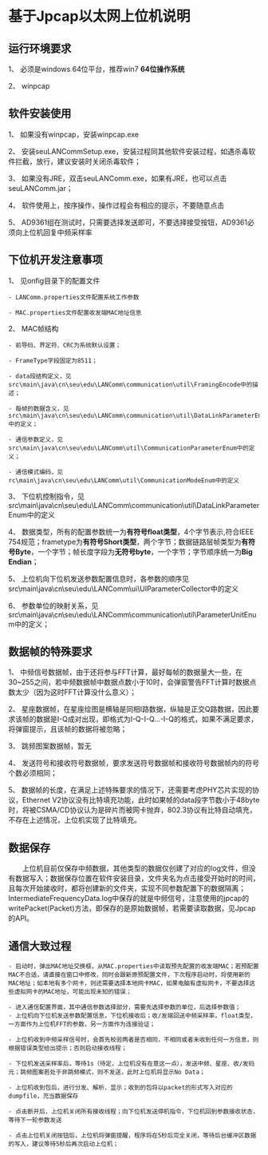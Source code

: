 # 基于Jpcap以太网上位机说明

## 运行环境要求 

1、 必须是windows 64位平台，推荐win7 **64位操作系统**

2、 winpcap

## 软件安装使用

1、 如果没有winpcap，安装winpcap.exe

2、 安装seuLANCommSetup.exe，安装过程同其他软件安装过程，如遇杀毒软件拦截，放行，建议安装时关闭杀毒软件；

3、 如果没有JRE，双击seuLANComm.exe，如果有JRE，也可以点击seuLANComm.jar；

4、 软件使用上，按序操作，操作过程会有相应的提示，不要随意点击

5、 AD9361组在测试时，只需要选择发送即可，不要选择接受按钮，AD9361必须向上位机回复中频采样率

## 下位机开发注意事项

1、 见onfig目录下的配置文件

    - LANComm.properties文件配置系统工作参数

    - MAC.properties文件配置收发端MAC地址信息

2、 MAC帧结构

    - 前导码、界定符、CRC为系统默认设置；

    - FrameType字段固定为8511；

    - data段结构定义，见src\main\java\cn\seu\edu\LANComm\communication\util\FramingEncode中的描述；

    - 每帧的数据含义，见src\main\java\cn\seu\edu\LANComm\communication\util\DataLinkParameterEnum中的定义；

    - 通信参数定义，见src\main\java\cn\seu\edu\LANComm\util\CommunicationParameterEnum中的定义；

    - 通信模式编码，见rc\main\java\cn\seu\edu\LANComm\util\CommunicationModeEnum中的定义

3、 下位机控制指令，见src\main\java\cn\seu\edu\LANComm\communication\util\DataLinkParameterEnum中的定义

4、 数据类型，所有的配置参数统一为**有符号float类型**，4个字节表示,符合IEEE 754规范；frametype为**有符号Short类型**，两个字节；数据链路层帧类型为**有符号Byte**，一个字节；帧长度字段为**无符号byte**，一个字节；字节顺序统一为**Big Endian**；

5、 上位机向下位机发送参数配置信息时，各参数的顺序见src\main\java\cn\seu\edu\LANComm\ui\UIParameterCollector中的定义

6、 参数单位的映射关系，见src\main\java\cn\seu\edu\LANComm\communication\util\ParameterUnitEnum中的定义；

## 数据帧的特殊要求

1、 中频信号数据帧，由于还将参与FFT计算，最好每帧的数据量大一些，在30~255之间，若中频数据帧中数据点数小于10时，会弹窗警告FFT计算时数据点数太少（因为这时FFT计算没什么意义）；

2、 星座数据帧，在星座绘图是横轴是同相I路数据，纵轴是正交Q路数据，因此要求该帧的数据是I-Q成对出现，即格式为I-Q-I-Q...-I-Q的格式，如果不满足要求，将弹窗提示，且该帧的数据将被忽略；

3、 跳频图案数据帧，暂无

4、 发送符号和接收符号数据帧，要求发送符号数据帧和接收符号数据帧内的符号个数必须相同；

5、 数据帧的长度，在满足上述特殊要求的情况下，还需要考虑PHY芯片实现的协议，Ethernet V2协议没有比特填充功能，此时如果帧的data段字节数小于48byte时，将被CSMA/CD协议认为是碎片而被网卡抛弃，802.3协议有比特自动填充，不存在上述情况，上位机实现了比特填充。

## 数据保存

&emsp;&emsp;上位机目前仅保存中频数据，其他类型的数据仅创建了对应的log文件，但没有数据写入；数据保存位置在软件安装目录，文件夹名为点击接受开始时的时间，且每次开始接收时，都将创建新的文件夹，实现不同参数配置下的数据隔离；IntermediateFrequencyData\.log中保存的就是中频信号，注意使用的jpcap的writePacket(Packet)方法，即保存的是原始数据帧，若需要读取数据，见Jpcap的API。

## 通信大致过程

    - 启动时，弹出MAC地址交换框，从MAC.properties中读取预先配置的收发端MAC；若预配置MAC不合适，请直接在窗口中修改，同时会跟新原预配置文件，下次程序启动时，将使用新的MAC地址；如本地有多个网卡，则还需要选择本地网卡MAC，如果电脑有虚拟网卡，不要选择这些虚拟网卡的MAC地址，可能出现未知的错误；

    - 进入通信配置界面，其中通信参数选择部分，需要先选择参数的单位，后选择参数值；
    - 上位机向下位机发送参数配置信息，下位机接收后；收/发端回送中频采样率，float类型，一方面作为上位机FFT的参数，另一方面作为连接验证；

    - 上位机收到中频采样信号时，会首先校验两者是否相同，不相同或者未收到任何一方信息，则根据错误类型给出提示；否则启动接收线程；

    - 下位机发送采样率后，等待1s（待定，上位机没有在意这一点），发送中频、星座、收/发码元；跳频图案若处于非跳频模式，则不发送，此时上位机将显示No Data；

    - 上位机收到包后，进行分发、解析、显示；收到的包将以packet的形式写入对应的dumpfile，充当数据保存

    - 点击断开后，上位机关闭所有接收线程；向下位机发送停机指令，下位机回到参数接收状态，等待下一轮参数发送

    - 点击上位机关闭按钮后，上位机将弹窗提醒，程序将在5秒后完全关闭，等待后台缓冲区数据的写入，建议等待5秒后再次启动上位机；

